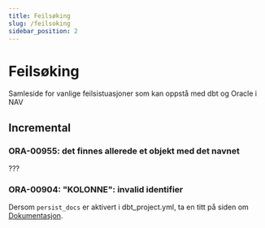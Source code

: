 ```yaml
---
title: Feilsøking
slug: /feilsoking
sidebar_position: 2
---
```



# Feilsøking
Samleside for vanlige feilsistuasjoner som kan oppstå med dbt og Oracle i NAV

## Incremental

### ORA-00955: det finnes allerede et objekt med det navnet
???


### ORA-00904: "KOLONNE": invalid identifier
Dersom `persist_docs` er aktivert i dbt_project.yml, ta en titt på siden om [Dokumentasjon](dokumentasjon.md).
